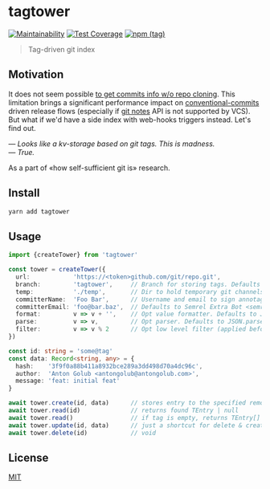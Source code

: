 # tagtower
[![Maintainability](https://api.codeclimate.com/v1/badges/88b8163c3bc008afafc1/maintainability)](https://codeclimate.com/github/semrel-extra/tagtower/maintainability)
[![Test Coverage](https://api.codeclimate.com/v1/badges/88b8163c3bc008afafc1/test_coverage)](https://codeclimate.com/github/semrel-extra/tagtower/test_coverage)
[![npm (tag)](https://img.shields.io/npm/v/tagtower)](https://www.npmjs.com/package/tagtower)

> Tag-driven git index

## Motivation
It does not seem possible [to get commits info w/o repo cloning](https://stackoverflow.com/questions/20055398/is-it-possible-to-get-commit-logs-messages-of-a-remote-git-repo-without-git-clon). This limitation brings a significant performance impact on [conventional-commits](https://www.conventionalcommits.org/en/v1.0.0/) driven release flows (especially if [git notes](https://git-scm.com/docs/git-notes) API is not supported by VCS). But what if we'd have a side index with web-hooks triggers instead. Let's find out.

_— Looks like a kv-storage based on git tags. This is madness._  
_— True._

As a part of «how self-sufficient git is» research.

## Install
```sh
yarn add tagtower
```

## Usage
```ts
import {createTower} from 'tagtower'

const tower = createTower({
  url:            'https://<token>github.com/git/repo.git',
  branch:         'tagtower',     // Branch for storing tags. Defaults to 'tagtower'
  temp:           './temp',       // Dir to hold temporary git channels. Defaults to fs.mkdtemp(path.join(os.tmpdir(), 'tempy-tagtower-'))
  committerName:  'Foo Bar',      // Username and email to sign annotaged git tags
  committerEmail: 'foo@bar.baz',  // Defaults to Semrel Extra Bot <semrel-extra-bot@hotmail.com>
  format:         v => v + '',    // Opt value formatter. Defaults to JSON.stringify
  parse:          v => v,         // Opt parser. Defaults to JSON.parse
  filter:         v => v % 2      // Opt low level filter (applied before parse). Defaults to () => true
})

const id: string = 'some@tag'
const data: Record<string, any> = {
  hash:    '3f9f0a88b411a8932bce289a3dd498d70a4dc96c',
  author:  'Anton Golub <antongolub@antongolub.com>',
  message: 'feat: initial feat'
}

await tower.create(id, data)      // stores entry to the specified remote
await tower.read(id)              // returns found TEntry | null
await tower.read()                // if tag is empty, returns TEntry[]
await tower.update(id, data)      // just a shortcut for delete & create
await tower.delete(id)            // void
```

## License
[MIT](./LICENSE)
